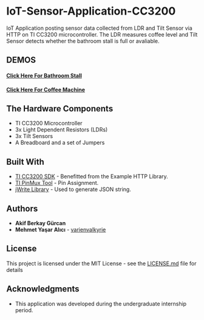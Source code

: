 # IoT-Sensor-Application-CC3200
IoT Application posting sensor data collected from LDR and Tilt Sensor via HTTP  on TI CC3200 microcontroller. The LDR measures coffee level and Tilt Sensor detects whether the bathroom stall is full or avaliable. 

## DEMOS
#### [Click Here For Bathroom Stall](https://www.youtube.com/watch?time_continue=44&v=wHzCii8UEfY)
#### [Click Here For Coffee Machine](https://youtu.be/D4b68z6HlUw)


## The Hardware Components

* TI CC3200 Microcontroller
* 3x Light Dependent Resistors (LDRs)
* 3x Tilt Sensors
* A Breadboard and a set of Jumpers


## Built With

* [TI CC3200 SDK](http://www.ti.com/tool/CC3200SDK) - Benefitted from the Example HTTP Library.
* [TI PinMux Tool](http://www.ti.com/tool/PINMUXTOOL) - Pin Assignment.
* [jWrite Library](https://www.codeproject.com/Articles/887604/jWrite-A-Really-Simple-JSON-Writer-in-C) - Used to generate JSON string.

 
## Authors

* **Akif Berkay Gürcan** 
* **Mehmet Yaşar Alıcı** - [varienvalkyrie](https://github.com/varienvalkyrie)


## License

This project is licensed under the MIT License - see the [LICENSE.md](LICENSE.md) file for details

## Acknowledgments

* This application was developed during the undergraduate internship period. 
